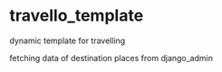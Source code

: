 # travello_template
dynamic template for travelling 

fetching data of destination places from django_admin
